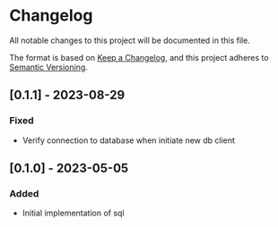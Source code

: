 # Changelog

All notable changes to this project will be documented in this file.

The format is based on [Keep a Changelog](https://keepachangelog.com/en/1.0.0/),
and this project adheres to [Semantic Versioning](https://semver.org/spec/v2.0.0.html).

## [0.1.1] - 2023-08-29

### Fixed

- Verify connection to database when initiate new db client

## [0.1.0] - 2023-05-05

### Added

- Initial implementation of sql